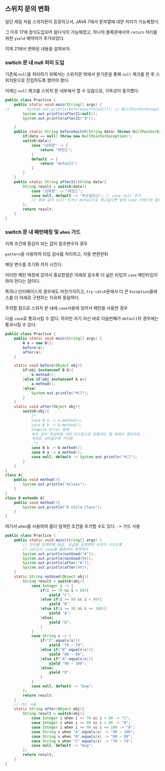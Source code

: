 ## 스위치 문의 변화

일단 제일 처음 스위치문이 등장하고서, JAVA 7에서 문자열에 대한 처리가 가능해졌다.

그 이후 17에 정식도입되어 람다식이 가능해졌고, 하나의 블록문에서의 `return` 처리를 위한 `yield` 예약어가 추가되었다.

이제 21에서 변화된 내용을 살펴보자.

### swtich 문 내 null 처리 도입

기존에 `null`을 처리하기 위해서는 스위치문 밖에서 분기문을 통해 `null` 체크를 한 후 스위치문으로 진입하도록 했어야 했다.

이제는 `null` 체크를 스위치 문 내부에서 할 수 있음으로, 가독성이 증가했다.

```java
public class Practice {
    public static void main(String[] args) {
//        System.out.println(beforeSwitch(null)); // NullPointerException 발생
        System.out.println(after21(null));
        System.out.println(after21("d"));

    }
    public static String beforeSwitch(String data) throws NullPointerException{
        if(data == null) throw new NullPointerException();
        switch(data){
            case "김회창" -> {
                return "레전드";
            }
            default -> {
                return "default";
            }
        }
    }
    public static String after21(String data){
        String result = switch(data){
            case "김회창" -> "레전드";
            case null, default -> "무슨일이고"; // case null 추가
            // 위와 같이 null 이거나 default로 하고싶다면 앞에 case 키워드와 함께 ,로 구분지어 작성
        };
        return result;
    }
}
```

### switch 문 내 패턴매칭 및 `when` 가드

이제 조건에 중심이 되는 값이 참조변수의 경우

`pattern`을 사용하여 타입 검사를 처리하고, 자동 변환한뒤

해당 변수를 초기화 까지 시킨다.

이러한 패턴 매칭에 있어서 중요한점은 아래로 갈수록 더 넓은 타입의 `case` 패턴타입이 와야 한다는 점이다.

특히나 인터페이스의 경우에도 마찬가지이고, `try-catch`문에서 더 큰 `Exception`클래스를 더 아래로 구현하는 이유와 동일하다.

주의할 점으로 스위치 문 내에 `case`사용에 있어서 패턴을 사용한 경우

다음 `case`로 통과시킬 수 없다. 하지만 자기 자신 바로 다음번째가 `default`의 경우에는 통과시킬 수 있다.

```java
public class Practice {
    public static void main(String[] args) {
        A a = new B();
        before(a);
        after(a);
    }

    static void before(Object obj){
        if(obj instanceof B b){
            b.method();
        }else if(obj instanceof A a){
            a.method();
        }else{
            System.out.println("버그");
        }
    }
    static void after(Object obj){
        switch(obj){
            /*
            case A a -> a.method();
            case B b -> b.method();
            Compile Error 발생
            위와 같이 작성하면 어떤 인스턴스로 만들어도 젤 위에서 걸리므로...
            아래로 내려갈수록 커야함
             */
            case B b -> b.method();
            case A a -> a.method();
            case null, default -> System.out.println("버그");
        }
    }
}
class A{
    public void method(){
        System.out.println("Aclass");
    }
}
class B extends A{
    public void method(){
        System.out.println("B Child Class");
    }
}
```

여기서 `when`를 사용하여 좀더 엄격한 조건을 추가할 수도 있다. -> 가드 사용

```java
public class Practice {
    public static void main(String[] args) {
        // 숫자를 입력하면 등급, 등급을 입력하면 숫자가 나오도록
        // swtich case를 활용하여 표현하라
        System.out.println(notUsed("A"));
        System.out.println(notUsed(90));
        System.out.println(after("A"));
        System.out.println(after(90));
    }
    static String notUsed(Object obj){
        String result = switch(obj){
            case Integer i -> {
                if(i >= 70 && i < 80){
                    yield "C";
                }else if(i >= 80 && i < 90){
                    yield "B";
                }else if(i >= 90 && i <= 100){
                    yield "A";
                }else{
                    yield "D";
                }
            }
            case String s -> {
                if("C".equals(s)){
                    yield "70 ~ 79";
                }else if("B".equals(s)){
                    yield "80 ~ 89";
                }else if("A".equals(s)){
                    yield "90 ~ 100";
                }else{
                    yield "D";
                }
            }
            case null, default -> "bug";
        };
        return result;
    }
    // 가드 사용
    static String after(Object obj){
        String result = switch(obj){
            case Integer i when i >= 70 && i < 80 -> "C";
            case Integer i when i >= 80 && i < 90 -> "B";
            case Integer i when i >= 90 && i <= 100 -> "A";
            case String s when "A".equals(s) -> "90 ~ 100";
            case String s when "B".equals(s) -> "80 ~ 89";
            case String s when "C".equals(s) -> "70 ~ 79";
            case null, default -> "bug";
        };
        return result;
    }
}
```
